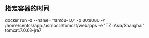 
## 指定容器的时间
docker run -d --name="fanfou-1.0" -p 80:8080 -v /home/centos/app:/usr/local/tomcat/webapps -e "TZ=Asia/Shanghai" tomcat:7.0.63-jre7
